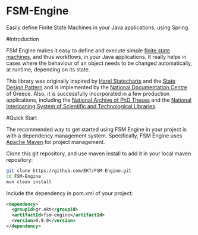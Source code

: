 FSM-Engine
==========

Easily define Finite State Machines in your Java applications, using Spring.

#Introduction

FSM Engine makes it easy to define and execute simple [finite state machines](http://en.wikipedia.org/wiki/Finite-state_machine), and thus workflows, in your Java applications. It really helps in cases where the behaviour of an object needs to be changed automatically, at runtime, depending on its state.

This library was originally inspired by [Harel Statecharts](http://www.wisdom.weizmann.ac.il/~dharel/papers/Statecharts.pdf) and the [State Design Pattern](http://en.wikipedia.org/wiki/State_pattern) and is implemented by the [National Documentation Centre](http://www.ekt.gr/en/) of Greece. Also, it is successfully incorporated in a few production applications, including the [National Archive of PhD Theses](http://www.didaktorika.gr/eadd/?locale=en) and the [National Interloaning System of Scientific and Technological Libraries](http://eskep.ekt.gr).


#Quick Start

The recommended way to get started using FSM Engine in your project is with a dependency management system. Specifically, FSM Engine uses [Apache Maven](http://maven.apache.org/) for project management.

Clone this git repository, and use maven install to add it in your local maven repository:
```sh
git clone https://github.com/EKT/FSM-Engine.git
cd FSM-Engine
mvn clean install
```
Include the dependency in pom.xml of your project:
```xml
<dependency>
  <groupId>gr.ekt</groupId>
  <artifactId>fsm-engine</artifactId>
  <version>0.9.0</version>
</dependency>
```
